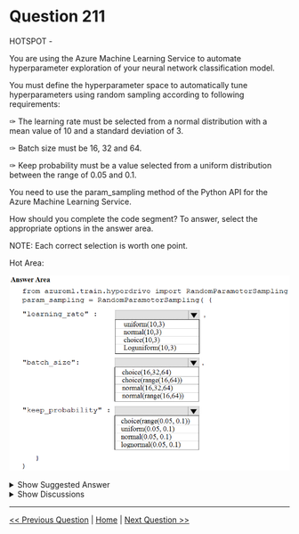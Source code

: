 # Question 211

HOTSPOT -

You are using the Azure Machine Learning Service to automate hyperparameter exploration of your neural network classification model.

You must define the hyperparameter space to automatically tune hyperparameters using random sampling according to following requirements:

✑ The learning rate must be selected from a normal distribution with a mean value of 10 and a standard deviation of 3.

✑ Batch size must be 16, 32 and 64.

✑ Keep probability must be a value selected from a uniform distribution between the range of 0.05 and 0.1.

You need to use the param_sampling method of the Python API for the Azure Machine Learning Service.

How should you complete the code segment? To answer, select the appropriate options in the answer area.

NOTE: Each correct selection is worth one point.

Hot Area:

![Question Image](../images/q211_q_0019600001.png)

<details>
  <summary>Show Suggested Answer</summary>

<img src="../images/q211_ans_0_0019700001.png" alt="Answer Image"><br>

<p>Box 1: normal(10,3)</p>
<p>Box 2: choice(16, 32, 64)</p>
<p>Box 3: uniform(0.05, 0.1)</p>
<p>In random sampling, hyperparameter values are randomly selected from the defined search space. Random sampling allows the search space to include both discrete and continuous hyperparameters.</p>
<p>Example:</p>
<p>from azureml.train.hyperdrive import RandomParameterSampling</p>
<p>param_sampling = RandomParameterSampling( {</p>
<p>&quot;learning_rate&quot;: normal(10, 3),</p>
<p>&quot;keep_probability&quot;: uniform(0.05, 0.1),</p>
<p>&quot;batch_size&quot;: choice(16, 32, 64)</p>
<p>}</p>
<p>Reference:</p>
<p>https://docs.microsoft.com/en-us/azure/machine-learning/service/how-to-tune-hyperparameters</p>

</details>

<details>
  <summary>Show Discussions</summary>

<blockquote><p><strong>Andrexx</strong> <code>(Wed 12 May 2021 23:39)</code> - <em>Upvotes: 14</em></p><p>Agree with the answer</p></blockquote>
<blockquote><p><strong>ahson0124</strong> <code>(Tue 15 Aug 2023 12:45)</code> - <em>Upvotes: 6</em></p><p>In exam on 2023-02-15</p></blockquote>
<blockquote><p><strong>umair_hanu</strong> <code>(Thu 11 Jan 2024 08:11)</code> - <em>Upvotes: 1</em></p><p>correct</p></blockquote>
<blockquote><p><strong>Arend78</strong> <code>(Mon 12 Jun 2023 12:42)</code> - <em>Upvotes: 4</em></p><p>I think the correct syntax for choice is
Choice(values=[16, 32, 64, 128])
Just mentioning this in case it will become question on the exam  ;)

https://learn.microsoft.com/en-us/azure/machine-learning/how-to-tune-hyperparameters</p></blockquote>

<blockquote><p><strong>og44</strong> <code>(Thu 12 Sep 2024 11:10)</code> - <em>Upvotes: 1</em></p><p>Also the requirement &quot;Batch size must be 16, 32 and 64.&quot; is mal-formed. This implies all the the same time. However, it is one of them. as indicated  in the documentation. Besides, I guess random.choice[ 16, 32,64] would return one of the options.

https://learn.microsoft.com/en-us/azure/machine-learning/how-to-tune-hyperparameters?view=azureml-api-2</p></blockquote>

<blockquote><p><strong>nato16</strong> <code>(Mon 29 Mar 2021 11:26)</code> - <em>Upvotes: 2</em></p><p>How can the learning rate have a value of mean, just curious, usually it less then 1.</p></blockquote>
<blockquote><p><strong>lollo1234</strong> <code>(Fri 09 Apr 2021 11:45)</code> - <em>Upvotes: 4</em></p><p>it can just be an arbitrary scalar value to weight new observations of gradients</p></blockquote>

</details>

---

[<< Previous Question](question_210.md) | [Home](../index.md) | [Next Question >>](question_212.md)
